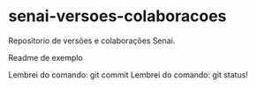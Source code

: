 # senai-versoes-colaboracoes
Repositorio de versões e colaborações Senai.

Readme de exemplo


Lembrei do comando: git commit
Lembrei do comando: git status!

